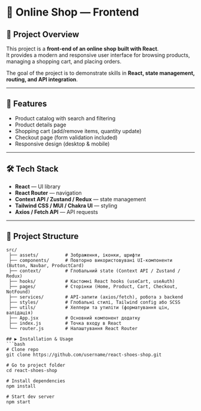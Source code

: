# 🛒 Online Shop — Frontend  

## 📌 Project Overview  
This project is a **front-end of an online shop built with React**.  
It provides a modern and responsive user interface for browsing products, managing a shopping cart, and placing orders.  

The goal of the project is to demonstrate skills in **React, state management, routing, and API integration**.  

---

## 🚀 Features  
- Product catalog with search and filtering  
- Product details page  
- Shopping cart (add/remove items, quantity update)  
- Checkout page (form validation included)  
- Responsive design (desktop & mobile)  

---

## 🛠️ Tech Stack  
- **React** — UI library  
- **React Router** — navigation  
- **Context API / Zustand / Redux** — state management  
- **Tailwind CSS / MUI / Chakra UI** — styling  
- **Axios / Fetch API** — API requests  

---

## 📂 Project Structure  
```plaintext
src/
 ├── assets/          # Зображення, іконки, шрифти
 ├── components/      # Повторно використовувані UI-компоненти (Button, Navbar, ProductCard)
 ├── context/         # Глобальний state (Context API / Zustand / Redux)
 ├── hooks/           # Кастомні React hooks (useCart, useAuth)
 ├── pages/           # Сторінки (Home, Product, Cart, Checkout, NotFound)
 ├── services/        # API-запити (axios/fetch), робота з backend
 ├── styles/          # Глобальні стилі, Tailwind config або SCSS
 ├── utils/           # Хелпери та утиліти (форматування цін, валідація)
 ├── App.jsx          # Основний компонент додатку
 ├── index.js         # Точка входу в React
 └── router.js        # Налаштування React Router

## ▶️ Installation & Usage  
```bash
# Clone repo
git clone https://github.com/username/react-shoes-shop.git

# Go to project folder
cd react-shoes-shop

# Install dependencies
npm install

# Start dev server
npm start